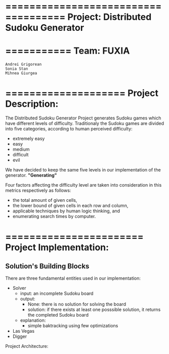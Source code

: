 ====================================
Project: Distributed Sudoku Generator
====================================

===========
Team: FUXIA
===========
    Andrei Grigorean
    Sonia Stan
    Mihnea Giurgea

====================
Project Description:
====================
  The Distributed Sudoku Generator Project generates Sudoku games which have different levels of difficulty. Traditionaly
the Sudoku games are divided into five categories, according to human perceived difficulty:

  - extremely easy
  - easy
  - medium
  - difficult
  - evil

  We have decided to keep the same five levels in our implementation of the generator.
__"Generating"__

Four factors affecting the difficulty level are taken into consideration in this metrics
respectively as follows:
  - the total amount of given cells,
  - the lower bound of given cells in each row and column,
  - applicable techniques by human logic thinking, and
  - enumerating search times by computer.

=======================
Project Implementation:
=======================

Solution's Building Blocks
--------------------------
There are three fundamental entities used in our implementation:
 - Solver
    - input: an incomplete Sudoku board
    - output:
      - None: there is no solution for solving the board
      - solution: if there exists at least one posssible solution, it returns the completed Sudoku board
    - explanation:
      - simple baktracking using few optimizations
 - Las Vegas
 - Digger

Project Architecture:

